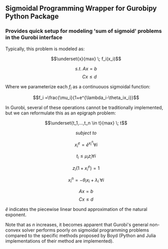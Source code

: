 ## Sigmoidal Programming Wrapper for Gurobipy Python Package

### Provides quick setup for modeling 'sum of sigmoid' problems in the Gurobi interface

Typically, this problem is modeled as:

$$\underset{x}{max} \; f_i(x_i)$$

$$s.t. \; Ax = b$$
$$\;\;\;\;\;\; Cx \leq d$$

Where we parameterize each $f_i$ as a continuouos sigmoidal function:

$$f_i =\frac{\mu_i}{1+e^{\lambda_i-\theta_ix_i}}$$

In Gurobi, several of these operations cannot be traditionally implemented, but we can reformulate this as an epigraph problem:

$$\underset{t_1,...,t_n \in t}{max} \; t$$

$$\textit{subject to}$$

$$ x^e_i = \hat{e}^{x^n_i}  \forall i$$

$$ t_i \leq \mu_i z_i  \forall i$$

$$ z_i(1+x^e_i) = 1$$




$$ x^n_i = -\theta_i x_i + \lambda_i \; \forall i$$

$$ Ax = b$$
$$ Cx \leq d$$

$\hat{e}$ indicates the piecewise linear bound approximation of the natural exponent.

Note that as $n$ increases, it becomes apparent that Gurobi's general non-convex solver performs poorly on sigmoidal programming problems compared to the specific methods proposed by Boyd (Python and Julia implementations of their method are implemented).
